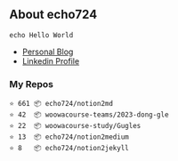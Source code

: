 ## About echo724

<pre><code>echo Hello World</code></pre>

- [Personal Blog](https://medium.com/@echo724)
- [Linkedin Profile](https://www.linkedin.com/in/echo724)

### My Repos
```
⭐️ 661 📦 echo724/notion2md
⭐️ 42  📦 woowacourse-teams/2023-dong-gle
⭐️ 22  📦 woowacourse-study/Gugles
⭐️ 13  📦 echo724/notion2medium
⭐️ 8   📦 echo724/notion2jekyll
```
